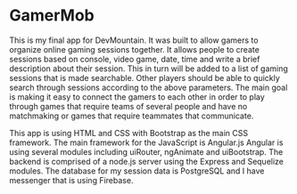 # GamerMob

This is my final app for DevMountain.  It was built to allow gamers to organize online gaming sessions together.  It allows 
people to create sessions based on console, video game, date, time and write a brief description about their session.  This in
turn will be added to a list of gaming sessions that is made searchable.  Other players should be able to quickly search through
sessions according to the above parameters.  The main goal is making it easy to connect the gamers to each other in order to 
play through games that require teams of several people and have no matchmaking or games that require teammates that 
communicate.  

This app is using HTML and CSS with Bootstrap as the main CSS framework.  The main framework for the JavaScript is Angular.js Angular is using several modules including uiRouter, ngAnimate and uiBootstrap.  The backend is comprised of a node.js server
using the Express and Sequelize modules.  The database for my session data is PostgreSQL and I have messenger that is using
Firebase.  
